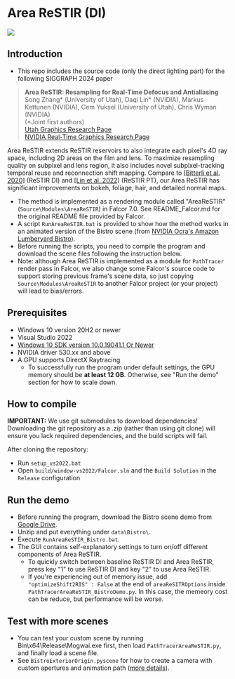 # Area ReSTIR (DI)
![](teaser.png)

## Introduction
- This repo includes the source code (only the direct lighting part) for the following SIGGRAPH 2024 paper

> **Area ReSTIR: Resampling for Real-Time Defocus and Antialiasing**<br>
> Song Zhang* (University of Utah), Daqi Lin* (NVIDIA), Markus Kettunen (NVIDIA), Cem Yuksel (University of Utah), Chris Wyman (NVIDIA)<br>
> (*Joint first authors) <br>
> [Utah Graphics Research Page](https://graphics.cs.utah.edu/research/projects/area-restir/) <br>
> [NVIDIA Real-Time Graphics Research Page](https://research.nvidia.com/labs/rtr/publication/zhang2024area/)

Area ReSTIR extends ReSTIR reservoirs to also integrate each pixel's 4D ray space, including 2D areas on the film and lens. To maximize resampling quality on subpixel and lens region, it also includes novel subpixel-tracking temporal reuse and reconnection shift mapping.
Compare to [[Bitterli et al. 2020]](https://cs.dartmouth.edu/~wjarosz/publications/bitterli20spatiotemporal.html) (ReSTIR DI) and [[Lin et al. 2022]](https://research.nvidia.com/publication/2022-07_generalized-resampled-importance-sampling-foundations-restir) (ReSTIR PT),
our Area ReSTIR has significant improvements on bokeh, foliage, hair, and detailed normal maps.

- The method is implemented as a rendering module called "AreaReSTIR" (`Source\Modules\AreaReSTIR`) in Falcor 7.0.
See README_Falcor.md for the original README file provided by Falcor.
- A script `RunAreaReSTIR.bat` is provided to show how the method works in an animated version of the Bistro scene (from [NVIDIA Ocra's Amazon Lumberyard Bistro](https://developer.nvidia.com/orca/amazon-lumberyard-bistro)).
- Before running the scripts, you need to compile the program and download the scene files following the instruction below.
- Note: although Area ReSTIR is implemented as a module for `PathTracer` render pass in Falcor, we also change some Falcor's source code to support storing previous frame's scene data, so just copying `Source\Modules\AreaReSTIR` to another Falcor project (or your project) will lead to bias/errors.

## Prerequisites
- Windows 10 version 20H2 or newer
- Visual Studio 2022
- [Windows 10 SDK version 10.0.19041.1 Or Newer](https://developer.microsoft.com/en-us/windows/downloads/sdk-archive)
- NVIDIA driver 530.xx and above
- A GPU supports DirectX Raytracing
    - To successfully run the program under default settings, the GPU memory should be **at least 12 GB**. Otherwise, see "Run the demo" section for how to scale down.

## How to compile
**IMPORTANT:** We use git submodules to download dependencies! Downloading the git repository as a .zip (rather than using git clone) will ensure you lack required dependencies, and the build scripts will fail.

After cloning the repository:
- Run `setup_vs2022.bat`
- Open `build/window-vs2022/Falcor.sln` and the `Build Solution` in the `Release` configuration

## Run the demo
- Before running the program, download the Bistro scene demo from [Google Drive](https://drive.google.com/file/d/1tRyFISyMozNMlHVF1q_iTNbpRvpEgyTp/view?usp=sharing).
- Unzip and put everything under `data\Bistro\`.
- Execute `RunAreaReSTIR_Bistro.bat`.
- The GUI contains self-explanatory settings to turn on/off different components of Area ReSTIR.
    - To quickly switch between baseline ReSTIR DI and Area ReSTIR, press key "1" to use ReSTIR DI and key "2" to use Area ReSTIR.
    - If you're experiencing out of memory issue, add `"optimizeShift2RIS" : False` at the end of `areaReSITROptions` inside `PathTracerAreaReSTIR_BistroDemo.py`. In this case, the memeory cost can be reduce, but performance will be worse.

## Test with more scenes
- You can test your custom scene by running Bin\x64\Release\Mogwai.exe first, then load `PathTracerAreaReSTIR.py`, and finally load a scene file.
- See `BistroExteriorOrigin.pyscene` for how to create a camera with custom apertures and animation path ([more details](docs/usage/scripting.md)).

